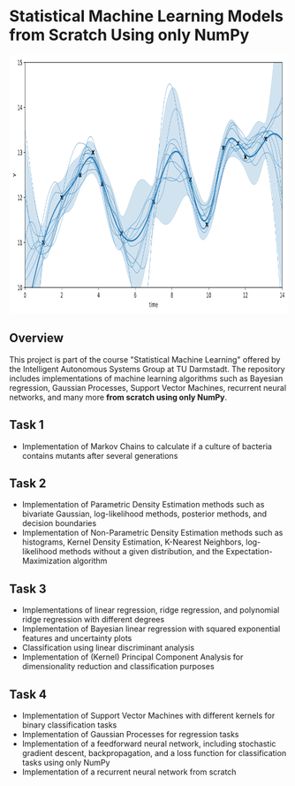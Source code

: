 # Statistical Machine Learning Models from Scratch Using only NumPy

<p align="center">
  <img src="Gaussian-process-with-noise.png" alt="gp" width="905px" height="468px">
</p>

## Overview

This project is part of the course "Statistical Machine Learning" offered by the Intelligent Autonomous Systems Group at TU Darmstadt. The repository includes implementations of machine learning algorithms such as Bayesian regression, Gaussian Processes, Support Vector Machines, recurrent neural networks, and many more **from scratch using only NumPy**.

## Task 1

- Implementation of Markov Chains to calculate if a culture of bacteria contains mutants after several generations

## Task 2

- Implementation of Parametric Density Estimation methods such as bivariate Gaussian, log-likelihood methods, posterior methods, and decision boundaries
- Implementation of Non-Parametric Density Estimation methods such as histograms, Kernel Density Estimation, K-Nearest Neighbors, log-likelihood methods without a given distribution, and the Expectation-Maximization algorithm

## Task 3

- Implementations of linear regression, ridge regression, and polynomial ridge regression with different degrees
- Implementation of Bayesian linear regression with squared exponential features and uncertainty plots
- Classification using linear discriminant analysis
- Implementation of (Kernel) Principal Component Analysis for dimensionality reduction and classification purposes

## Task 4

- Implementation of Support Vector Machines with different kernels for binary classification tasks
- Implementation of Gaussian Processes for regression tasks
- Implementation of a feedforward neural network, including stochastic gradient descent, backpropagation, and a loss function for classification tasks using only NumPy
- Implementation of a recurrent neural network from scratch
